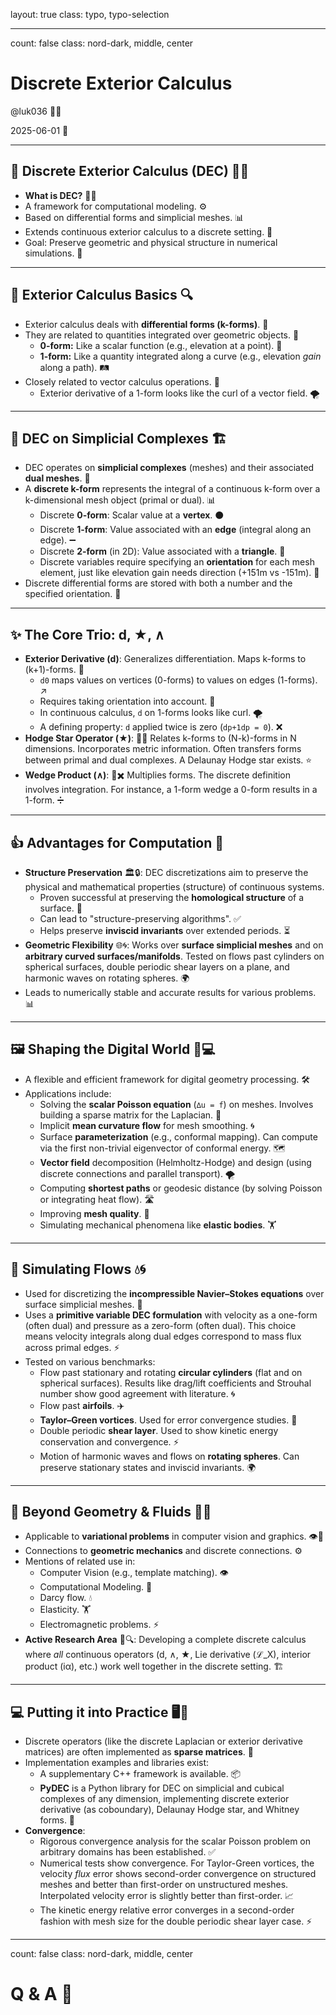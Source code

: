 layout: true
class: typo, typo-selection

---

count: false
class: nord-dark, middle, center

# **Discrete Exterior Calculus**

@luk036 👨‍💻

2025-06-01 📅

---

## 📐 Discrete Exterior Calculus (DEC) 🚧✨

*   **What is DEC?** 🤔💡
*   A framework for computational modeling. ⚙️
*   Based on differential forms and simplicial meshes. 📊
*   Extends continuous exterior calculus to a discrete setting. 🔄
*   Goal: Preserve geometric and physical structure in numerical simulations. 🎯

---

## 🌌 Exterior Calculus Basics 🔍

*   Exterior calculus deals with **differential forms (k-forms)**. 📜
*   They are related to quantities integrated over geometric objects. 📏
    *   **0-form:** Like a scalar function (e.g., elevation at a point). 📍
    *   **1-form:** Like a quantity integrated along a curve (e.g., elevation *gain* along a path). 🛤️
*   Closely related to vector calculus operations. 🔄
    *   Exterior derivative of a 1-form looks like the curl of a vector field. 🌪️

---

## 🤖 DEC on Simplicial Complexes 🏗️

*   DEC operates on **simplicial complexes** (meshes) and their associated **dual meshes**. 🔲
*   A **discrete k-form** represents the integral of a continuous k-form over a k-dimensional mesh object (primal or dual). 📊
    *   Discrete **0-form**: Scalar value at a **vertex**. ⚫
    *   Discrete **1-form**: Value associated with an **edge** (integral along an edge). ➖
    *   Discrete **2-form** (in 2D): Value associated with a **triangle**. 🔺
    *   Discrete variables require specifying an **orientation** for each mesh element, just like elevation gain needs direction (+151m vs -151m). 🔄
*   Discrete differential forms are stored with both a number and the specified orientation. 🔢

---

## ✨ The Core Trio: d, ★, ∧

*   **Exterior Derivative (d)**: Generalizes differentiation. Maps k-forms to (k+1)-forms. 🔄
    *   `d0` maps values on vertices (0-forms) to values on edges (1-forms). ↗️
    *   Requires taking orientation into account. 🔄
    *   In continuous calculus, `d` on 1-forms looks like curl. 🌪️
    *   A defining property: `d` applied twice is zero (`dp+1dp = 0`). ❌
*   **Hodge Star Operator (★)**: 💫🌟 Relates k-forms to (N-k)-forms in N dimensions. Incorporates metric information. Often transfers forms between primal and dual complexes. A Delaunay Hodge star exists. ⭐
*   **Wedge Product (∧)**: 🌱✖️ Multiplies forms. The discrete definition involves integration. For instance, a 1-form wedge a 0-form results in a 1-form. ➗

---

## 👍 Advantages for Computation 🚀

*   **Structure Preservation** 🏛️🔒: DEC discretizations aim to preserve the physical and mathematical properties (structure) of continuous systems.
    *   Proven successful at preserving the **homological structure** of a surface. 🧬
    *   Can lead to "structure-preserving algorithms". ✅
    *   Helps preserve **inviscid invariants** over extended periods. ⏳
*   **Geometric Flexibility** 🌐🌀: Works over **surface simplicial meshes** and on **arbitrary curved surfaces/manifolds**. Tested on flows past cylinders on spherical surfaces, double periodic shear layers on a plane, and harmonic waves on rotating spheres. 🌍
*   Leads to numerically stable and accurate results for various problems. 📊

---

## 🖼️ Shaping the Digital World 🎨💻

*   A flexible and efficient framework for digital geometry processing. 🛠️
*   Applications include:
    *   Solving the **scalar Poisson equation** (`∆u = f`) on meshes. Involves building a sparse matrix for the Laplacian. 🔢
    *   Implicit **mean curvature flow** for mesh smoothing. 🌀
    *   Surface **parameterization** (e.g., conformal mapping). Can compute via the first non-trivial eigenvector of conformal energy. 🗺️
    *   **Vector field** decomposition (Helmholtz-Hodge) and design (using discrete connections and parallel transport). 🌪️
    *   Computing **shortest paths** or geodesic distance (by solving Poisson or integrating heat flow). 🛣️
    *   Improving **mesh quality**. 🔧
    *   Simulating mechanical phenomena like **elastic bodies**. 🏋️

---

## 🌊 Simulating Flows 💧🌀

*   Used for discretizing the **incompressible Navier–Stokes equations** over surface simplicial meshes. 📜
*   Uses a **primitive variable DEC formulation** with velocity as a one-form (often dual) and pressure as a zero-form (often dual). This choice means velocity integrals along dual edges correspond to mass flux across primal edges. ⚡
*   Tested on various benchmarks:
    *   Flow past stationary and rotating **circular cylinders** (flat and on spherical surfaces). Results like drag/lift coefficients and Strouhal number show good agreement with literature. 🌀
    *   Flow past **airfoils**. ✈️
    *   **Taylor–Green vortices**. Used for error convergence studies. 🔄
    *   Double periodic **shear layer**. Used to show kinetic energy conservation and convergence. ⚡
    *   Motion of harmonic waves and flows on **rotating spheres**. Can preserve stationary states and inviscid invariants. 🌍

---

## 🔬 Beyond Geometry & Fluids 🧪🌐

*   Applicable to **variational problems** in computer vision and graphics. 👁️🎨
*   Connections to **geometric mechanics** and discrete connections. ⚙️
*   Mentions of related use in:
    *   Computer Vision (e.g., template matching). 👁️
    *   Computational Modeling. 🧮
    *   Darcy flow. 💧
    *   Elasticity. 🏋️
    *   Electromagnetic problems. ⚡
*   **Active Research Area** 🤔🔍: Developing a complete discrete calculus where *all* continuous operators (d, ∧, ★, Lie derivative (ℒ_X), interior product (iα), etc.) work well together in the discrete setting. 🏗️

---

## 💻 Putting it into Practice 🖥️🔧

*   Discrete operators (like the discrete Laplacian or exterior derivative matrices) are often implemented as **sparse matrices**. 🔢
*   Implementation examples and libraries exist:
    *   A supplementary C++ framework is available. 📦
    *   **PyDEC** is a Python library for DEC on simplicial and cubical complexes of any dimension, implementing discrete exterior derivative (as coboundary), Delaunay Hodge star, and Whitney forms. 🐍
*   **Convergence**:
    *   Rigorous convergence analysis for the scalar Poisson problem on arbitrary domains has been established. ✅
    *   Numerical tests show convergence. For Taylor-Green vortices, the velocity *flux* error shows second-order convergence on structured meshes and better than first-order on unstructured meshes. Interpolated velocity error is slightly better than first-order. 📈
    *   The kinetic energy relative error converges in a second-order fashion with mesh size for the double periodic shear layer case. ⚡

---

count: false
class: nord-dark, middle, center

# Q & A 🎤
